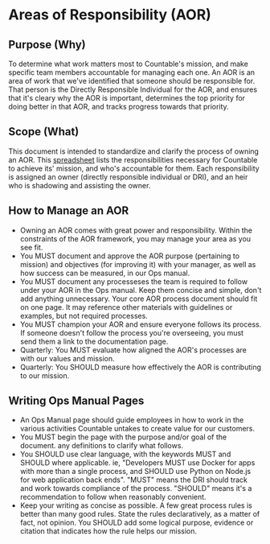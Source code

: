 
# Areas of Responsibility (AOR)

## Purpose (Why)
To determine what work matters most to Countable's mission, and make specific team members accountable for managing each one. An AOR is an area of work that we've identified that someone should be responsible for. That person is the Directly Responsible Individual for the AOR, and ensures that it's cleary why the AOR is important, determines the top priority for doing better in that AOR, and tracks progress towards that priority.

## Scope (What)
This document is intended to standardize and clarify the process of owning an AOR. This [spreadsheet](https://docs.google.com/spreadsheets/d/1S6VesJN11u7oxYceimjOucrW-7Be62JRianhzuy68kQ/edit#gid=0) lists the responsibilities necessary for Countable to achieve its' mission, and who's accountable for them. Each responsibility is assigned an owner (directly responsible individual or DRI), and an heir who is shadowing and assisting the owner.

## How to Manage an AOR
  * Owning an AOR comes with great power and responsibility. Within the constraints of the AOR framework, you may manage your area as you see fit.
  * You MUST document and approve the AOR purpose (pertaining to mission) and objectives (for improving it) with your manager, as well as how success can be measured, in our Ops manual.
  * You MUST document any processeses the team is required to follow under your AOR in the Ops manual. Keep them concise and simple, don't add anything unnecessary. Your core AOR process document should fit on one page. It may reference other materials with guidelines or examples, but not required processes.
  * You MUST champion your AOR and ensure everyone follows its process. If someone doesn't follow the process you're overseeing, you must send them a link to the documentation page.
  * Quarterly: You MUST evaluate how aligned the AOR's processes are with our values and mission.
  * Quarterly: You SHOULD measure how effectively the AOR is contributing to our mission.

## Writing Ops Manual Pages
   
  * An Ops Manual page should guide employees in how to work in the various activities Countable untakes to create value for our customers.
  * You MUST begin the page with the purpose and/or goal of the document. any definitions to clarify what follows.
  * You SHOULD use clear language, with the keywords MUST and SHOULD where applicable. ie, "Developers MUST use Docker for apps with more than a single process, and SHOULD use Python on Node.js for web application back ends". "MUST" means the DRI should track and work towards compliance of the process. "SHOULD" means it's a recommendation to follow when reasonably convenient.
  * Keep your writing as concise as possible. A few great process rules is better than many good rules. State the rules declaratively, as a matter of fact, not opinion. You SHOULD add some logical purpose, evidence or citation that indicates how the rule helps our mission.
